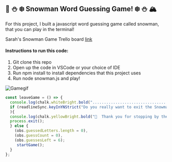 ## 🗻 ⛄ ❄️ Snowman Word Guessing Game! ❄️ ⛄ 🏔️

For this project, I built a javascript word guessing game called snowman, that you can play in the terminal!

Sarah's Snowman Game Trello board [link](https://trello.com/b/4xlMxkKC/sarahs-command-line-snowman-project-plan.)

#### Instructions to run this code:
1. Git clone this repo
2. Open up the code in VSCode or your choice of IDE
3. Run npm install to install dependencies that this project uses
5. Run node snowman.js and play!

![Gamegif](https://github.com/sbweins/FSW-CLI-Snowman/blob/master/snowmanwin.gif?raw=true)


``` javascript
const leaveGame = () => {
  console.log(chalk.whiteBright.bold("........................................................."));
  if (readlineSync.keyInYNStrict("Do you really want to exit the Snowman word guessing game?")
  ){
  console.log(chalk.yellowBright.bold("👋  Thank you for stopping by the Snowman Word Guessing Game! 👋 "));
  process.exit();
  } else {
    (obs.guessedLetters.length = 0),
    (obs.guessCount = 0),
    (obs.guessesLeft = 6);
     startGame();
  }
};
```
